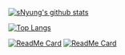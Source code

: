 [![sNyung's github stats](https://github-readme-stats.vercel.app/api?username=SeonHyungJo&theme=dracula)](https://github.com/SeonHyungJo)

[![Top Langs](https://github-readme-stats.vercel.app/api/top-langs/?username=SeonHyungJo&theme=dracula)](https://github.com/SeonHyungJo)

[![ReadMe Card](https://github-readme-stats.vercel.app/api/pin/?username=im-d-team&repo=Dev-Docs&theme=dracula)](https://github.com/im-d-team/Dev-Docs)
[![ReadMe Card](https://github-readme-stats.vercel.app/api/pin/?username=SeonHyungJo&repo=reactjs-interview-questions-korean&theme=dracula)](https://github.com/SeonHyungJo/reactjs-interview-questions-korean)
